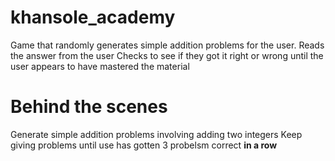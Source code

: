 # khansole_academy
Game that randomly generates simple addition problems for the user.
Reads the answer from the user 
Checks to see if they got it right or wrong until the user appears to have mastered the material

# Behind the scenes
Generate simple addition problems involving adding two integers
Keep giving problems until use has gotten 3 probelsm correct **__in a row__**
